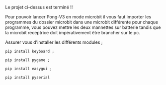 Le projet ci-dessus est terminé !!

Pour pouvoir lancer Pong-V3 en mode microbit il vous faut importer les programmes du dossier microbit dans une microbit différente pour chaque programme, vous pouvez mettre les deux mannettes sur batterie tandis que la microbit receptrice doit impérativement être brancher sur le pc.

Assurer vous d'installer les différents modules ;  

    pip install keyboard ; 

    pip install pygame ; 

    pip install easygui ; 
    
    pip install pyserial